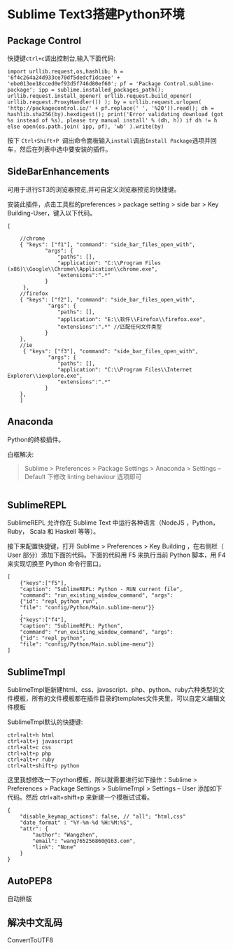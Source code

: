 # Sublime Text3搭建Python环境

## Package Control

快捷键`ctrl+c`调出控制台,输入下面代码:

```
import urllib.request,os,hashlib; h = '6f4c264a24d933ce70df5dedcf1dcaee' + 'ebe013ee18cced0ef93d5f746d80ef60'; pf = 'Package Control.sublime-package'; ipp = sublime.installed_packages_path(); urllib.request.install_opener( urllib.request.build_opener( urllib.request.ProxyHandler()) ); by = urllib.request.urlopen( 'http://packagecontrol.io/' + pf.replace(' ', '%20')).read(); dh = hashlib.sha256(by).hexdigest(); print('Error validating download (got %s instead of %s), please try manual install' % (dh, h)) if dh != h else open(os.path.join( ipp, pf), 'wb' ).write(by)
```

按下 `Ctrl+Shift+P `调出命令面板输入` install `调出` Install Package `选项并回车，然后在列表中选中要安装的插件。

## SideBarEnhancements

可用于进行ST3的浏览器预览,并可自定义浏览器预览的快捷键。

安装此插件，点击工具栏的preferences > package setting > side bar > Key Building-User，键入以下代码。

```
[
 
    //chrome
    { "keys": ["f1"], "command": "side_bar_files_open_with",
            "args": {
                "paths": [],
                "application": "C:\\Program Files (x86)\\Google\\Chrome\\Application\\chrome.exe",
                "extensions":".*"
            }
     },
    //firefox
    { "keys": ["f2"], "command": "side_bar_files_open_with",
             "args": {
                "paths": [],
                "application": "E:\\软件\\Firefox\\firefox.exe",
                "extensions":".*" //匹配任何文件类型
            }
    },
    //ie
     { "keys": ["f3"], "command": "side_bar_files_open_with",
             "args": {
                "paths": [],
                "application": "C:\\Program Files\\Internet Explorer\\iexplore.exe",
                "extensions":".*"
            }
    },
    ]
```

## Anaconda

Python的终极插件。

白框解决:

> Sublime > Preferences > Package Settings > Anaconda > Settings – Default 下修改 linting behaviour 选项即可

```

```



## SublimeREPL

SublimeREPL 允许你在 Sublime Text 中运行各种语言（NodeJS ，Python，Ruby， Scala 和 Haskell 等等）。

接下来配置快捷键，打开 Sublime > Preferences > Key Building ，在右侧栏（ User 部分）添加下面的代码。下面的代码用 F5 来执行当前 Python 脚本，用 F4 来实现切换至 Python 命令行窗口。

```
[
    {"keys":["f5"],
    "caption": "SublimeREPL: Python - RUN current file",
    "command": "run_existing_window_command", "args":
    {"id": "repl_python_run",
    "file": "config/Python/Main.sublime-menu"}}
    ,
    {"keys":["f4"],
    "caption": "SublimeREPL: Python",
    "command": "run_existing_window_command", "args":
    {"id": "repl_python",
    "file": "config/Python/Main.sublime-menu"}}
]
```

## SublimeTmpl

SublimeTmpl能新建html、css、javascript、php、python、ruby六种类型的文件模板，所有的文件模板都在插件目录的templates文件夹里，可以自定义编辑文件模板

SublimeTmpl默认的快捷键:

```
ctrl+alt+h html
ctrl+alt+j javascript
ctrl+alt+c css
ctrl+alt+p php
ctrl+alt+r ruby
ctrl+alt+shift+p python
```

这里我想修改一下python模板，所以就需要进行如下操作：Sublime > Preferences > Package Settings > SublimeTmpl > Settings – User 添加如下代码。然后 ctrl+alt+shift+p 来新建一个模板试试看。

```
{  
    "disable_keymap_actions": false, // "all"; "html,css"  
    "date_format" : "%Y-%m-%d %H:%M:%S",  
    "attr": {  
        "author": "Wangzhen",  
        "email": "wang765256860@163.com",  
        "link": "None"  
    }  
} 
```

## AutoPEP8

自动排版

## 解决中文乱码

ConvertToUTF8